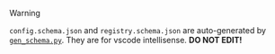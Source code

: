 > [!WARNING]  
> `config.schema.json` and `registry.schema.json` are auto-generated by [`gen_schema.py`](../../scripts/gen_schema.py).
> They are for vscode intellisense. **DO NOT EDIT!**